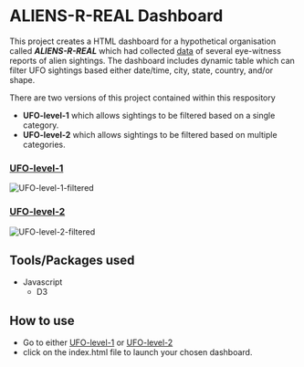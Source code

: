# ALIENS-R-REAL Dashboard
This project creates a HTML dashboard for a hypothetical organisation called ***ALIENS-R-REAL*** which had collected [data](UFO-level-1/static/js/data.js) of several eye-witness reports of alien sightings.
The dashboard includes dynamic table which can filter UFO sightings based either date/time, city, state, country, and/or shape.

There are two versions of this project contained within this respository
- **UFO-level-1** which allows sightings to be filtered based on a single category.
- **UFO-level-2** which allows sightings to be filtered based on multiple categories.

### [UFO-level-1](UFO-level-1)
![UFO-level-1-filtered](images/UFO-level-1.PNG)

### [UFO-level-2](UFO-level-2)
![UFO-level-2-filtered](images/UFO-level-2.PNG)

## Tools/Packages used

- Javascript
  - D3

## How to use
- Go to either [UFO-level-1](UFO-level-1) or [UFO-level-2](UFO-level-2)
- click on the index.html file to launch your chosen dashboard.
